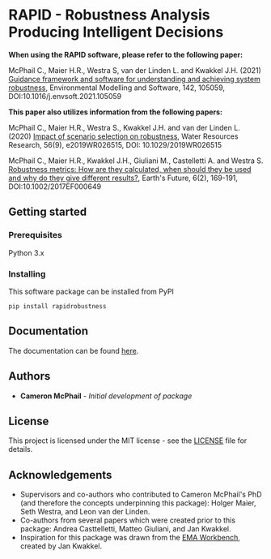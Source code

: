 # RAPID - Robustness Analysis Producing Intelligent Decisions
**When using the RAPID software, please refer to the following paper:**

McPhail C., Maier H.R., Westra S, van der Linden L. and Kwakkel J.H. (2021) [Guidance framework and software for understanding and achieving system robustness](https://www.sciencedirect.com/science/article/pii/S136481522100102X), Environmental Modelling and Software, 142, 105059, DOI:10.1016/j.envsoft.2021.105059



**This paper also utilizes information from the following papers:**

McPhail C., Maier H.R., Westra S., Kwakkel J.H. and van der Linden L. (2020) [Impact of scenario selection on robustness](https://agupubs.onlinelibrary.wiley.com/doi/full/10.1029/2019WR026515), Water Resources Research, 56(9), e2019WR026515, DOI: 10.1029/2019WR026515

McPhail C., Maier H.R., Kwakkel J.H., Giuliani M., Castelletti A. and Westra S. [Robustness metrics: How are they calculated, when should they be used and why do they give different results?](http://onlinelibrary.wiley.com/doi/10.1002/2017EF000649/abstract), Earth's Future, 6(2), 169-191, DOI:10.1002/2017EF000649

## Getting started
### Prerequisites
Python 3.x

### Installing
This software package can be installed from PyPI
```
pip install rapidrobustness
```

## Documentation
The documentation can be found [here](https://rapidrobustness.readthedocs.io/).

## Authors
* **Cameron McPhail** - *Initial development of package*

## License
This project is licensed under the MIT license - see the [LICENSE](LICENSE) file for details.

## Acknowledgements
* Supervisors and co-authors who contributed to Cameron McPhail's PhD (and therefore the concepts underpinning this package): Holger Maier, Seth Westra, and Leon van der Linden.
* Co-authors from several papers which were created prior to this package: Andrea Casttelletti, Matteo Giuliani, and Jan Kwakkel.
* Inspiration for this package was drawn from the [EMA Workbench](https://github.com/quaquel/EMAworkbench), created by Jan Kwakkel.

